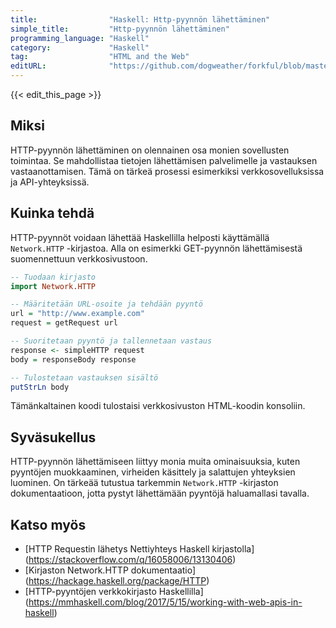 ```yaml
---
title:                "Haskell: Http-pyynnön lähettäminen"
simple_title:         "Http-pyynnön lähettäminen"
programming_language: "Haskell"
category:             "Haskell"
tag:                  "HTML and the Web"
editURL:              "https://github.com/dogweather/forkful/blob/master/content/fi/haskell/sending-an-http-request.md"
---
```


{{< edit_this_page >}}

## Miksi

HTTP-pyynnön lähettäminen on olennainen osa monien sovellusten toimintaa. Se mahdollistaa tietojen lähettämisen palvelimelle ja vastauksen vastaanottamisen. Tämä on tärkeä prosessi esimerkiksi verkkosovelluksissa ja API-yhteyksissä.

## Kuinka tehdä

HTTP-pyynnöt voidaan lähettää Haskellilla helposti käyttämällä `Network.HTTP` -kirjastoa. Alla on esimerkki GET-pyynnön lähettämisestä suomennettuun verkkosivustoon.

```Haskell
-- Tuodaan kirjasto
import Network.HTTP

-- Määritetään URL-osoite ja tehdään pyyntö
url = "http://www.example.com"
request = getRequest url

-- Suoritetaan pyyntö ja tallennetaan vastaus
response <- simpleHTTP request
body = responseBody response

-- Tulostetaan vastauksen sisältö
putStrLn body
```

Tämänkaltainen koodi tulostaisi verkkosivuston HTML-koodin konsoliin.

## Syväsukellus

HTTP-pyynnön lähettämiseen liittyy monia muita ominaisuuksia, kuten pyyntöjen muokkaaminen, virheiden käsittely ja salattujen yhteyksien luominen. On tärkeää tutustua tarkemmin `Network.HTTP` -kirjaston dokumentaatioon, jotta pystyt lähettämään pyyntöjä haluamallasi tavalla.

## Katso myös

- [HTTP Requestin lähetys Nettiyhteys Haskell kirjastolla] (https://stackoverflow.com/q/16058006/13130406)
- [Kirjaston Network.HTTP dokumentaatio] (https://hackage.haskell.org/package/HTTP)
- [HTTP-pyyntöjen verkkokirjasto Haskellilla] (https://mmhaskell.com/blog/2017/5/15/working-with-web-apis-in-haskell)
